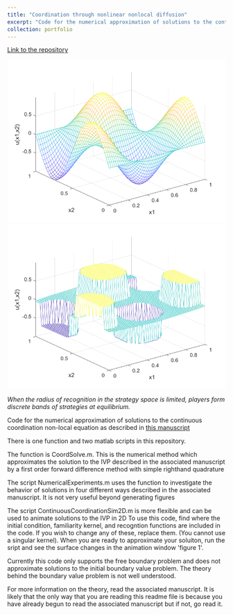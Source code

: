 ```yaml
---
title: "Coordination through nonlinear nonlocal diffusion"
excerpt: "Code for the numerical approximation of solutions to the continuous coordination non-local equation.<br/><img src='/images/CPTfigure.png'>"
collection: portfolio
---
```


[Link to the repository ](https://github.com/feffermanlab/JSM_2024_ContinuousCoordination)

<img src='/images/ICfigure.png'>
<img src='/images/CPTfigure.png'>

<i>When the radius of recognition in the strategy space is limited, players form discrete bands of strategies at equilibrium.</i> 

Code for the numerical approximation of solutions to the continuous coordination non-local equation as described in [this manuscript](jmcalis.github.io/files/McAlister2025d)

There is one function and two matlab scripts in this repository.

The function is CoordSolve.m. This is the numerical method which approximates the solution to the IVP described in the associated manuscript by a first order forward difference method with simple righthand quadrature

The script NumericalExperiments.m uses the function to investigate the behavior of solutions in four different ways described in the associated manuscript. It is not very useful beyond generating figures

The script ContinuousCoordinationSim2D.m is more flexible and can be used to animate solutions to the IVP in 2D To use this code, find where the initial condition, familiarity kernel, and recogntion functions are included in the code. If you wish to change any of these, replace them. (You cannot use a singular kernel). When you are ready to approximate your soluiton, run the sript and see the surface changes in the animation window 'figure 1'.

Currently this code only supports the free boundary problem and does not approximate solutions to the initial boundary value problem. The theory behind the boundary value problem is not well understood.

For more information on the theory, read the associated manuscript. It is likely that the only way that you are reading this readme file is because you have already begun to read the associated manuscript but if not, go read it.